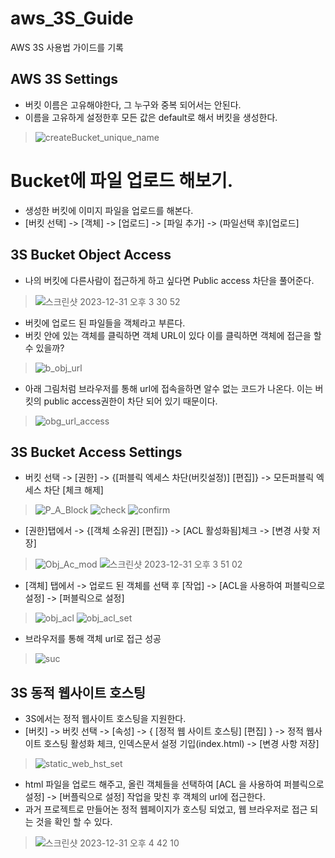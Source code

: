 # aws_3S_Guide
AWS 3S 사용법 가이드를 기록

## AWS 3S Settings
- 버킷 이름은 고유해야한다, 그 누구와 중복 되어서는 안된다.
- 이름을 고유하게 설정한후 모든 값은 default로 해서 버킷을 생성한다. 
> ![createBucket_unique_name](https://github.com/hanmin0512/aws_3S_Guide/assets/37041208/9300b55d-9d5e-4fca-b581-596a7036bd0a)

# Bucket에 파일 업로드 해보기.
- 생성한 버킷에 이미지 파일을 업로드를 해본다.
- [버킷 선택] -> [객체] -> [업로드] -> [파일 추가] -> (파일선택 후)[업로드]

## 3S Bucket Object Access
- 나의 버킷에 다른사람이 접근하게 하고 싶다면 Public access 차단을 풀어준다.
> ![스크린샷 2023-12-31 오후 3 30 52](https://github.com/hanmin0512/aws_3S_Guide/assets/37041208/6cc100b2-1f5d-498a-b3e9-362bf89a4e84)

- 버킷에 업로드 된 파일들을 객체라고 부른다.
- 버킷 안에 있는 객체를 클릭하면 객체 URL이 있다 이를 클릭하면 객체에 접근을 할 수 있을까?
> ![b_obj_url](https://github.com/hanmin0512/aws_3S_Guide/assets/37041208/51d863ab-ffba-477d-9be1-bb219a562d03)


- 아래 그림처럼 브라우저를 통해 url에 접속을하면 알수 없는 코드가 나온다. 이는 버킷의 public access권한이 차단 되어 있기 때문이다.
> ![obg_url_access](https://github.com/hanmin0512/aws_3S_Guide/assets/37041208/7f80acc4-0a3b-4d98-8960-4e4656c9807e)


## 3S Bucket Access Settings
- 버킷 선택 -> [권한] -> {[퍼블릭 엑세스 차단(버킷설정)] [편집]} -> 모든퍼블릭 엑세스 차단 [체크 해제]
> ![P_A_Block](https://github.com/hanmin0512/aws_3S_Guide/assets/37041208/26772692-28c5-402b-b5f0-c555fc0d2649)
> ![check](https://github.com/hanmin0512/aws_3S_Guide/assets/37041208/2dacde93-5100-44bd-b762-e242d01dae77)
> ![confirm](https://github.com/hanmin0512/aws_3S_Guide/assets/37041208/7118b541-7f84-4671-9a35-687de1969db6)

- [권한]탭에서 -> {[객체 소유권] [편집]} -> [ACL 활성화됨]체크 -> [변경 사핮 저장]
> ![Obj_Ac_mod](https://github.com/hanmin0512/aws_3S_Guide/assets/37041208/be7576ce-9552-407e-bac4-0310598a6e16)
> ![스크린샷 2023-12-31 오후 3 51 02](https://github.com/hanmin0512/aws_3S_Guide/assets/37041208/73c00212-9697-4bdd-b398-348f8dcb2d33)

- [객체] 탭에서 -> 업로드 된 객체를 선택 후 [작업] -> [ACL을 사용하여 퍼블릭으로 설정] -> [퍼블릭으로 설정] 
> ![obj_acl](https://github.com/hanmin0512/aws_3S_Guide/assets/37041208/b456416d-57bd-4575-8692-a83ca373fd0e)
> ![obj_acl_set](https://github.com/hanmin0512/aws_3S_Guide/assets/37041208/b8c0119a-45ed-4f29-8969-54081b0e70c1)

- 브라우저를 통해 객체 url로 접근 성공
> ![suc](https://github.com/hanmin0512/aws_3S_Guide/assets/37041208/7e7bca32-96c7-448a-8ab0-a5559050dc96)


## 3S 동적 웹사이트 호스팅
- 3S에서는 정적 웹사이트 호스팅을 지원한다.
- [버킷] -> 버킷 선택 -> [속성] -> { [정적 웹 사이트 호스팅] [편집] } -> 정적 웹사이트 호스팅 활성화 체크, 인덱스문서 설정 기입(index.html) -> [변경 사항 저장]
> ![static_web_hst_set](https://github.com/hanmin0512/aws_3S_Guide/assets/37041208/d6795aea-14e2-4d98-9e30-276e2112e695)
- html 파일을 업로드 해주고, 올린 객체들을 선택하여 [ACL 을 사용하여 퍼블릭으로 설정] -> [버플릭으로 설정] 작업을 맞친 후 객체의 url에 접근한다.
- 과거 프로젝트로 만들어논 정적 웹페이지가 호스팅 되었고, 웹 브라우저로 접근 되는 것을 확인 할 수 있다.
> ![스크린샷 2023-12-31 오후 4 42 10](https://github.com/hanmin0512/aws_3S_Guide/assets/37041208/2356c28b-e458-4151-8427-b4f1f7f28529)

